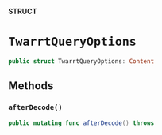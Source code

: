 **STRUCT**

# `TwarrtQueryOptions`

```swift
public struct TwarrtQueryOptions: Content
```

## Methods
### `afterDecode()`

```swift
public mutating func afterDecode() throws
```
